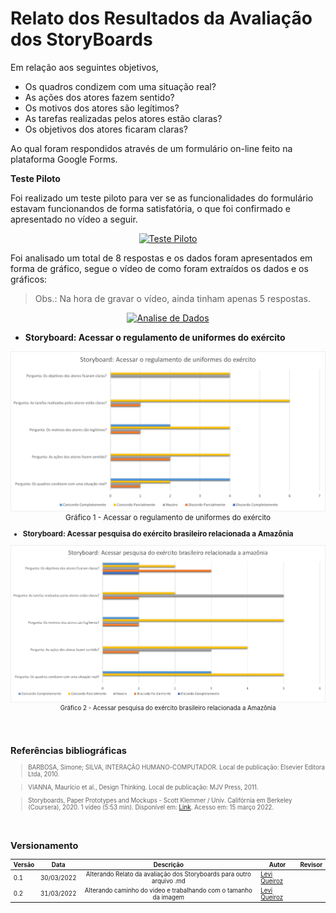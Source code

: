 # Relato dos Resultados da Avaliação dos StoryBoards

Em relação aos seguintes objetivos,

  - Os quadros condizem com uma situação real?
  - As ações dos atores fazem sentido?
  - Os motivos dos atores são legítimos?
  - As tarefas realizadas pelos atores estão claras?
  - Os objetivos dos atores ficaram claras?

Ao qual foram respondidos através de um formulário on-line feito na plataforma Google Forms.

**Teste Piloto**

Foi realizado um teste piloto para ver se as funcionalidades do formulário estavam funcionandos de forma satisfatória, o que foi confirmado e apresentado no vídeo a seguir.


<center>

[![Teste Piloto](https://res.cloudinary.com/marcomontalbano/image/upload/v1648695309/video_to_markdown/images/google-drive--1z5g7G4dG17ySFLIXTTFTpfFmTYcC5yZe-c05b58ac6eb4c4700831b2b3070cd403.jpg)](https://drive.google.com/file/d/1z5g7G4dG17ySFLIXTTFTpfFmTYcC5yZe/view?usp=sharing "Teste Piloto")

</center>

Foi analisado um total de 8 respostas e os dados foram apresentados em forma de gráfico, segue o vídeo de como foram extraídos os dados e os gráficos:

> Obs.: Na hora de gravar o vídeo, ainda tinham apenas 5 respostas.

<center>

[![Analise de Dados](https://res.cloudinary.com/marcomontalbano/image/upload/v1648696233/video_to_markdown/images/google-drive--1zOOfXrpQCYFqheykNWPbRRkwOoyBrSsC-c05b58ac6eb4c4700831b2b3070cd403.jpg)](https://drive.google.com/file/d/1zOOfXrpQCYFqheykNWPbRRkwOoyBrSsC/view?usp=sharing "Analise de Dados")

</center>

- **Storyboard: Acessar o regulamento de uniformes do exército**
<img src="../nivel1/img/Grafico_StoryBoard1_IHC.png">
<small><center>Gráfico 1 - Acessar o regulamento de uniformes do exército</center>

- **Storyboard: Acessar pesquisa do exército brasileiro relacionada a Amazônia**
<img src="../nivel1/img/Grafico_StoryBoard2_IHC.png">
<small><center>Gráfico 2 - Acessar pesquisa do exército brasileiro relacionada a Amazônia</center>

<br>
<br>

## Referências bibliográficas

> BARBOSA, Simone; SILVA, INTERAÇÃO HUMANO-COMPUTADOR. Local de publicação: Elsevier Editora Ltda, 2010.

> VIANNA, Maurício et al., Design Thinking. Local de publicação: MJV Press, 2011.

> Storyboards, Paper Prototypes and Mockups - Scott Klemmer / Univ. Califórnia em Berkeley (Coursera), 2020. 1 vídeo (5:53 min). Disponível em: [Link](https://www.youtube.com/watch?v=h2H3oIQtddU). Acesso em: 15 março 2022.

<br>

## Versionamento
|Versão|Data|Descrição|Autor|Revisor|
|------|----|:---------:|-----|-----|
|0.1|30/03/2022|Alterando Relato da avaliação dos Storyboards para outro arquivo .md|[Levi Queiroz](github.com/LeviQ27)||
|0.2|31/03/2022|Alterando caminho do video e trabalhando com o tamanho da imagem|[Levi Queiroz](github.com/LeviQ27)||